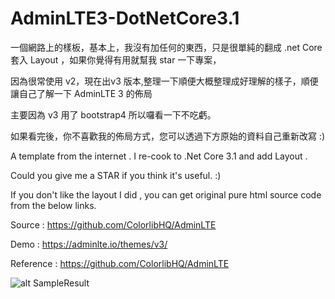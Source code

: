 # AdminLTE3-DotNetCore3.1


一個網路上的樣板，基本上，我沒有加任何的東西，只是很單純的翻成 .net Core  套入 Layout ，如果你覺得有用就幫我 star 一下專案，


因為很常使用 v2，現在出v3 版本,整理一下順便大概整理成好理解的樣子，順便讓自己了解一下 AdminLTE 3 的佈局

主要因為 v3 用了 bootstrap4 所以囉看一下不吃虧。

如果看完後，你不喜歡我的佈局方式，您可以透過下方原始的資料自己重新改寫 :)



A template from the internet . I re-cook to .Net Core 3.1 and add Layout .

Could you give me a STAR if you think it's useful. :)

If you don't like the layout I did , you can  get original pure html source code from the below links.

Source : https://github.com/ColorlibHQ/AdminLTE

Demo : https://adminlte.io/themes/v3/

Reference : https://github.com/ColorlibHQ/AdminLTE

![alt SampleResult](https://i.imgur.com/U7Zcchb.jpg)
